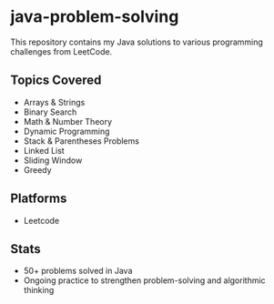 # java-problem-solving

This repository contains my Java solutions to various programming challenges from LeetCode.

## Topics Covered
- Arrays & Strings
- Binary Search
- Math & Number Theory
- Dynamic Programming
- Stack & Parentheses Problems
- Linked List
- Sliding Window
- Greedy

## Platforms
- Leetcode

## Stats
- 50+ problems solved in Java
- Ongoing practice to strengthen problem-solving and algorithmic thinking

